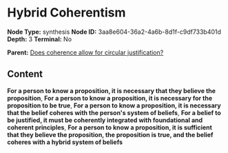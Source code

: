 # Hybrid Coherentism

**Node Type:** synthesis
**Node ID:** 3aa8e604-36a2-4a6b-8d1f-c9df733b401d
**Depth:** 3
**Terminal:** No

**Parent:** [Does coherence allow for circular justification?](does-coherence-allow-for-circular-justification.md)

## Content

**For a person to know a proposition, it is necessary that they believe the proposition**, **For a person to know a proposition, it is necessary for the proposition to be true**, **For a person to know a proposition, it is necessary that the belief coheres with the person's system of beliefs**, **For a belief to be justified, it must be coherently integrated with foundational and coherent principles**, **For a person to know a proposition, it is sufficient that they believe the proposition, the proposition is true, and the belief coheres with a hybrid system of beliefs**
